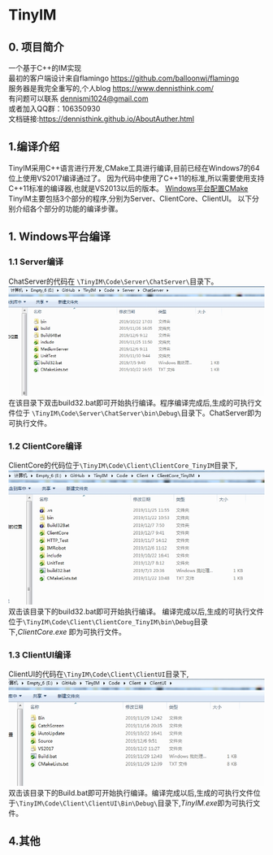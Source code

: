 # TinyIM

## 0. 项目简介

一个基于C++的IM实现     
最初的客户端设计来自flamingo https://github.com/balloonwj/flamingo      
服务器是我完全重写的,个人blog https://www.dennisthink.com/      
有问题可以联系 dennismi1024@gmail.com            
或者加入QQ群：106350930                    
文档链接:https://dennisthink.github.io/AboutAuther.html             

## 1.编译介绍
TinyIM采用C++语言进行开发,CMake工具进行编译,目前已经在Windows7的64位上使用VS2017编译通过了。
因为代码中使用了C++11的标准,所以需要使用支持C++11标准的编译器,也就是VS2013以后的版本。
[Windows平台配置CMake](https://www.dennisthink.com/?p=380)
TinyIM主要包括3个部分的程序,分别为Server、ClientCore、ClientUI。
以下分别介绍各个部分的功能的编译步骤。

## 1. Windows平台编译
### 1.1 Server编译
ChatServer的代码在 ```\TinyIM\Code\Server\ChatServer\```目录下。
![ChatServerDir](./Doc/TinyIM的Server目录.jpg)
在该目录下双击build32.bat即可开始执行编译。程序编译完成后,生成的可执行文件位于 ```\TinyIM\Code\Server\ChatServer\bin\Debug\```目录下。ChatServer即为可执行文件。

### 1.2 ClientCore编译

ClientCore的代码位于```\TinyIM\Code\Client\ClientCore_TinyIM```目录下,
![ClientCoreDir](./Doc/TinyIM的ClientCore目录.jpg)
双击该目录下的build32.bat即可开始执行编译。
编译完成以后,生成的可执行文件位于```\TinyIM\Code\Client\ClientCore_TinyIM\bin\Debug```目录下,*ClientCore.exe* 即为可执行文件。

### 1.3 ClientUI编译
ClientUI的代码在```\TinyIM\Code\Client\ClientUI```目录下,
![ClientUIDir](./Doc/TinyIM的ClientUI的目录.jpg)
双击该目录下的Build.bat即可开始执行编译。编译完成以后,生成的可执行文件位于```\TinyIM\Code\Client\ClientUI\Bin\Debug\```目录下,*TinyIM.exe*即为可执行文件。


## 4.其他
